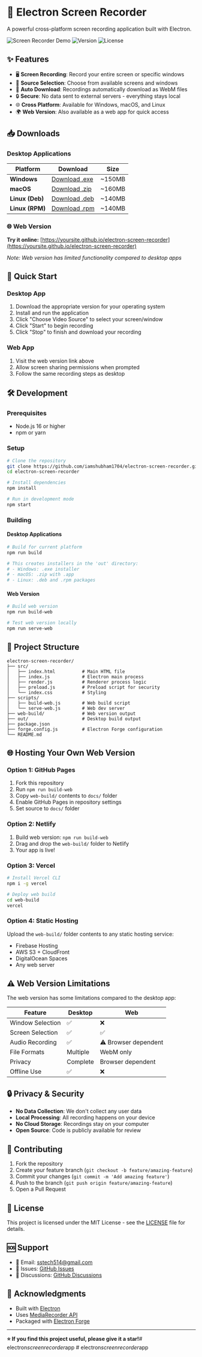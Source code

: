 # 🎥 Electron Screen Recorder

A powerful cross-platform screen recording application built with Electron.

![Screen Recorder Demo](https://img.shields.io/badge/Platform-Windows%20%7C%20macOS%20%7C%20Linux-blue)
![Version](https://img.shields.io/badge/Version-1.0.0-green)
![License](https://img.shields.io/badge/License-MIT-yellow)

## ✨ Features

- 🖥️ **Screen Recording**: Record your entire screen or specific windows
- 🎯 **Source Selection**: Choose from available screens and windows
- 💾 **Auto Download**: Recordings automatically download as WebM files
- 🔒 **Secure**: No data sent to external servers - everything stays local
- 🌐 **Cross Platform**: Available for Windows, macOS, and Linux
- 🌍 **Web Version**: Also available as a web app for quick access

## 📥 Downloads

### Desktop Applications

| Platform | Download | Size |
|----------|----------|------|
| **Windows** | [Download .exe](releases/latest/windows) | ~150MB |
| **macOS** | [Download .zip](releases/latest/mac) | ~160MB |
| **Linux (Deb)** | [Download .deb](releases/latest/linux-deb) | ~140MB |
| **Linux (RPM)** | [Download .rpm](releases/latest/linux-rpm) | ~140MB |

### 🌐 Web Version
**Try it online:** [https://yoursite.github.io/electron-screen-recorder](https://yoursite.github.io/electron-screen-recorder)

*Note: Web version has limited functionality compared to desktop apps*

## 🚀 Quick Start

### Desktop App
1. Download the appropriate version for your operating system
2. Install and run the application
3. Click "Choose Video Source" to select your screen/window
4. Click "Start" to begin recording
5. Click "Stop" to finish and download your recording

### Web App
1. Visit the web version link above
2. Allow screen sharing permissions when prompted
3. Follow the same recording steps as desktop

## 🛠️ Development

### Prerequisites
- Node.js 16 or higher
- npm or yarn

### Setup
```bash
# Clone the repository
git clone https://github.com/iamshubham1704/electron-screen-recorder.git
cd electron-screen-recorder

# Install dependencies
npm install

# Run in development mode
npm start
```

### Building

#### Desktop Applications
```bash
# Build for current platform
npm run build

# This creates installers in the 'out' directory:
# - Windows: .exe installer
# - macOS: .zip with .app
# - Linux: .deb and .rpm packages
```

#### Web Version
```bash
# Build web version
npm run build-web

# Test web version locally
npm run serve-web
```

## 📁 Project Structure

```
electron-screen-recorder/
├── src/
│   ├── index.html          # Main HTML file
│   ├── index.js            # Electron main process
│   ├── render.js           # Renderer process logic
│   ├── preload.js          # Preload script for security
│   └── index.css           # Styling
├── scripts/
│   ├── build-web.js        # Web build script
│   └── serve-web.js        # Web dev server
├── web-build/              # Web version output
├── out/                    # Desktop build output
├── package.json
├── forge.config.js         # Electron Forge configuration
└── README.md
```

## 🌐 Hosting Your Own Web Version

### Option 1: GitHub Pages
1. Fork this repository
2. Run `npm run build-web`
3. Copy `web-build/` contents to `docs/` folder
4. Enable GitHub Pages in repository settings
5. Set source to `docs/` folder

### Option 2: Netlify
1. Build web version: `npm run build-web`
2. Drag and drop the `web-build/` folder to Netlify
3. Your app is live!

### Option 3: Vercel
```bash
# Install Vercel CLI
npm i -g vercel

# Deploy web build
cd web-build
vercel
```

### Option 4: Static Hosting
Upload the `web-build/` folder contents to any static hosting service:
- Firebase Hosting
- AWS S3 + CloudFront
- DigitalOcean Spaces
- Any web server

## ⚠️ Web Version Limitations

The web version has some limitations compared to the desktop app:

| Feature | Desktop | Web |
|---------|---------|-----|
| Window Selection | ✅ | ❌ |
| Screen Selection | ✅ | ✅ |
| Audio Recording | ✅ | ⚠️ Browser dependent |
| File Formats | Multiple | WebM only |
| Privacy | Complete | Browser dependent |
| Offline Use | ✅ | ❌ |

## 🔒 Privacy & Security

- **No Data Collection**: We don't collect any user data
- **Local Processing**: All recording happens on your device
- **No Cloud Storage**: Recordings stay on your computer
- **Open Source**: Code is publicly available for review

## 🤝 Contributing

1. Fork the repository
2. Create your feature branch (`git checkout -b feature/amazing-feature`)
3. Commit your changes (`git commit -m 'Add amazing feature'`)
4. Push to the branch (`git push origin feature/amazing-feature`)
5. Open a Pull Request

## 📄 License

This project is licensed under the MIT License - see the [LICENSE](LICENSE) file for details.

## 🆘 Support

- 📧 Email: sstech514@gmail.com
- 🐛 Issues: [GitHub Issues](https://github.com/iamshubham1704/electron-screen-recorder/issues)
- 💬 Discussions: [GitHub Discussions](https://github.com/iamshubham1704/electron-screen-recorder/discussions)

## 🙏 Acknowledgments

- Built with [Electron](https://electronjs.org/)
- Uses [MediaRecorder API](https://developer.mozilla.org/en-US/docs/Web/API/MediaRecorder)
- Packaged with [Electron Forge](https://www.electronforge.io/)

---

**⭐ If you find this project useful, please give it a star!**#   e l e c t r o n _ s c r e e n r e c o r d e r _ a p p  
 #   e l e c t r o n _ s c r e e n r e c o r d e r _ a p p  
 